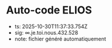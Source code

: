 # Auto-code ELIOS
- ts: 2025-10-30T11:37:33.754Z
- sig: ∞.je.toi.nous.432.528
- note: fichier généré automatiquement